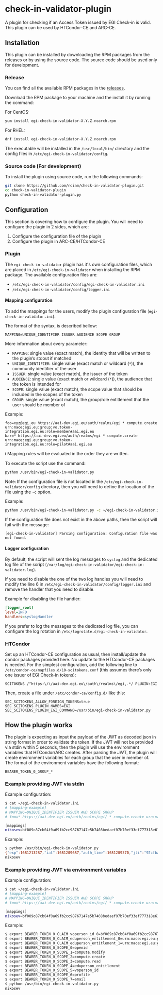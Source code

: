 # check-in-validator-plugin

A plugin for checking if an Access Token issued by EGI Check-in is valid. This
plugin can be used by HTCondor-CE and ARC-CE.

## Installation

This plugin can be installed by downloading the RPM packages from the releases
or by using the source code. The source code should be used only for
development.

### Release

You can find all the available RPM packages in the
[releases](https://github.com/rciam/check-in-validator-plugin/releases).

Download the RPM package to your machine and the install it by running the
command:

For CentOS:

```bash
yum install egi-check-in-validator-X.Y.Z.noarch.rpm
```

For RHEL:

```bash
dnf install egi-check-in-validator-X.Y.Z.noarch.rpm
```

The executable will be installed in the `/usr/local/bin/` directory and the
config files in `/etc/egi-check-in-validator/config`.

### Source code (For development)

To install the plugin using source code, run the following commands:

```bash
git clone https://github.com/rciam/check-in-validator-plugin.git
cd check-in-validator-plugin
python check-in-validator-plugin.py
```

## Configuration

This section is covering how to configure the plugin. You will need to configure the plugin in 2 sides, which are:

1. Configure the configuration file of the plugin
1. Configure the plugin in ARC-CE/HTCondor-CE

### Plugin

The `egi-check-in-validator` plugin has it's own configuration files, which are
placed in `/etc/egi-check-in-validator` when installing the RPM package. The
available configuration files are:

- `/etc/egi-check-in-validator/config/egi-check-in-validator.ini`
- `/etc/egi-check-in-validator/config/logger.ini`

#### Mapping configuration

To add the mappings for the users, modify the plugin configuration file
(`egi-check-in-validator.ini`).

The format of the syntax, is described bellow:

```text
MAPPING=UNIQUE_IDENTIFIER ISSUER AUDIENCE SCOPE GROUP
```

More information about every parameter:

- `MAPPING`: single value (exact match), the identity that will be written to
  the plugin’s stdout if matched
- `UNIQUE_IDENTIFIER`: single value (exact match or wildcard (`*`)), the
  community identifier of the user
- `ISSUER`: single value (exact match), the issuer of the token
- `AUDIENCE`: single value (exact match or wildcard (`*`)), the audience that
  the token is intended for
- `SCOPE`: single value (exact match), the scope value that should be included
  in the scopes of the token
- `GROUP`: single value (exact match), the group/role entitlement that the user
  should be member of

Example:

```text
foo=xyz@egi.eu https://aai-dev.egi.eu/auth/realms/egi * compute.create urn:mace:egi.eu:group:vo.token-integration.egi.eu:role=member#aai.egi.eu
bar=* https://aai-dev.egi.eu/auth/realms/egi * compute.create urn:mace:egi.eu:group:vo.token-integration.egi.eu:role=pilot#aai.egi.eu
```

ℹ️ Mapping rules will be evaluated in the order they are written.

To execute the script use the command:

```bash
python /usr/bin/egi-check-in-validator.py
```

Note: If the configuration file is not located in the
`/etc/egi-check-in-validator/config` directory, then you will need to define
the location of the file using the `-c` option.

Example:

```bash
python /usr/bin/egi-check-in-validator.py -c ~/egi-check-in-validator.ini
```

If the configuration file does not exist in the above paths, then the script
will fail with the message:

```text
[egi-check-in-validator] Parsing configuration: Configuration file was not found.
```

#### Logger configuration

By default, the script will sent the log messages to `syslog` and the dedicated
log file of the script
(`/var/log/egi-check-in-validator/egi-check-in-validator.log`).

If you need to disable the one of the two log handles you will need to modify
the line 6 in `/etc/egi-check-in-validator/config/logger.ini` and remove the
handler that you need to disable.

Example for disabling the file handler:

```ini
[logger_root]
level=INFO
handlers=syslogHandler
```

If you prefer to log the messages to the dedicated log file, you can configure
the log rotation in `/etc/logrotate.d/egi-check-in-validator`.

### HTCondor

Set up an HTCondor-CE configuration as usual, then install/update the condor
packages provided here. No update to the HTCondor-CE packages is needed.
For the simplest configuration, add the following line to
`/etc/condor-ce/mapfiles.d/10-scitokens.conf` (this assumes there’s only one
issuer of EGI Check-in tokens):

```text
SCITOKENS /^https:\/\/aai-dev.egi.eu\/auth\/realms\/egi,.*/ PLUGIN:EGI
```

Then, create a file under `/etc/condor-ce/config.d/` like this:

```text
SEC_SCITOKENS_ALLOW_FOREIGN_TOKENS=true
SEC_SCITOKENS_PLUGIN_NAMES=EGI
SEC_SCITOKENS_PLUGIN_EGI_COMMAND=/usr/bin/egi-check-in-validator.py
```

## How the plugin works

The plugin is expecting as input the payload of the JWT as decoded json in
string format in order to validate the token. If the JWT will not be provided
via stdin within 5 seconds, then the plugin will use the environment variables
that HTCondor/ARC creates. After parsing the JWT, the plugin will create
environment variables for each group that the user in member of. The format of
the environment variables have the following format:

```text
BEARER_TOKEN_0_GROUP_*
```

### Example providing JWT via stdin

Example configuration:

```bash
$ cat ~/egi-check-in-validator.ini
# [mapping-example]
# MAPPING=UNIQUE_IDENTIFIER ISSUER AUD SCOPE GROUP
# foo=* https://aai-dev.egi.eu/auth/realms/egi/ * compute.create urn:mace:egi.eu:group:vo.token-integration.egi.eu:role=member#aai.egi.eu

[mappings]
nikosev=bf009c87cb04f0a69fb2cc98767147e5b7408bedaef07b70ef33ef777318e610@egi.eu https://aai-dev.egi.eu/auth/realms/egi * eduperson_entitlement_jwt urn:mace:egi.eu:group:vo.example.org:role=member#aai.egi.eu
```

Example:

```bash
$ python /usr/bin/egi-check-in-validator.py
{"exp":1681213287,"iat":1681209687,"auth_time":1681209570,"jti":"92cfba6e-7c6b-4012-9f6c-2539ef1b76f6","iss":"https://aai-dev.egi.eu/auth/realms/egi","sub":"bf009c87cb04f0a69fb2cc98767147e5b7408bedaef07b70ef33ef777318e610@egi.eu","typ":"Bearer","azp":"myClientID","nonce":"c2651c777c2c888fcf8244c22b1bcb14","session_state":"515679aa-b818-4902-ae7f-49b198aa0661","scope":"openid offline_access eduperson_entitlement voperson_id eduperson_entitlement_jwt eduperson_entitlement_jwt:urn:mace:egi.eu:group:vo.example.org:role=member#aai.egi.eu profile email","sid":"515679aa-b818-4902-ae7f-49b198aa0661","voperson_id":"bf009c87cb04f0a69fb2cc98767147e5b7408bedaef07b70ef33ef777318e610@egi.eu","authenticating_authority":"https://idp.admin.grnet.gr/idp/shibboleth","eduperson_entitlement":["urn:mace:egi.eu:group:vo.example.org:role=member#aai.egi.eu"]}
nikosev
```

### Example providing JWT via environment variables

Example configuration:

```bash
$ cat ~/egi-check-in-validator.ini
# [mapping-example]
# MAPPING=UNIQUE_IDENTIFIER ISSUER AUD SCOPE GROUP
# foo=* https://aai-dev.egi.eu/auth/realms/egi/ * compute.create urn:mace:egi.eu:group:vo.token-integration.egi.eu:role=member#aai.egi.eu

[mappings]
nikosev=bf009c87cb04f0a69fb2cc98767147e5b7408bedaef07b70ef33ef777318e610@egi.eu https://aai-dev.egi.eu/auth/realms/egi * eduperson_entitlement_jwt urn:mace:egi.eu:group:vo.example.org:role=member#aai.egi.eu
```

Example:

```bash
$ export BEARER_TOKEN_0_CLAIM_voperson_id_0=bf009c87cb04f0a69fb2cc98767147e5b7408bedaef07b70ef33ef777318e610@egi.eu
$ export BEARER_TOKEN_0_CLAIM_eduperson_entitlement_0=urn:mace:egi.eu:group:vo.example.org:role=member#aai.egi.eu
$ export BEARER_TOKEN_0_CLAIM_eduperson_entitlement_1=urn:mace:egi.eu:group:vo.example.org:role=manager#aai.egi.eu
$ export BEARER_TOKEN_0_SCOPE_0=openid
$ export BEARER_TOKEN_0_SCOPE_1=compute.modify
$ export BEARER_TOKEN_0_SCOPE_2=compute.create
$ export BEARER_TOKEN_0_SCOPE_3=compute.read
$ export BEARER_TOKEN_0_SCOPE_4=eduperson_entitlement
$ export BEARER_TOKEN_0_SCOPE_5=voperson_id
$ export BEARER_TOKEN_0_SCOPE_6=profile
$ export BEARER_TOKEN_0_SCOPE_7=email
$ python /usr/bin/egi-check-in-validator.py
nikosev
```
